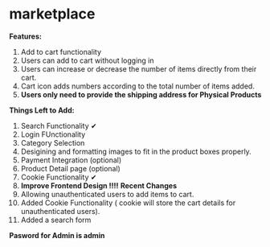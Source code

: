 # marketplace
**Features:**
1. Add to cart functionality 
2. Users can add to cart without logging in
3. Users can increase or decrease the number of items directly from their cart.
4. Cart icon adds numbers according to the total number of items added.
5. **Users only need to provide the shipping address for Physical Products**

**Things Left to Add:**
1. Search Functionality ✔
2. Login FUnctionality
3. Category Selection
4. Desigining and formatting images to fit in the product boxes properly.
5. Payment Integration (optional)
6. Product Detail page (optional)
7. Cookie Functionality ✔
8. **Improve Frontend Design ‼‼**
**Recent Changes**
1. Allowing unauthenticated users to add items to cart.
2. Added Cookie Functionality ( cookie will store the cart details for unauthenticated users).
3. Added a search form 

**Pasword for Admin is admin**


